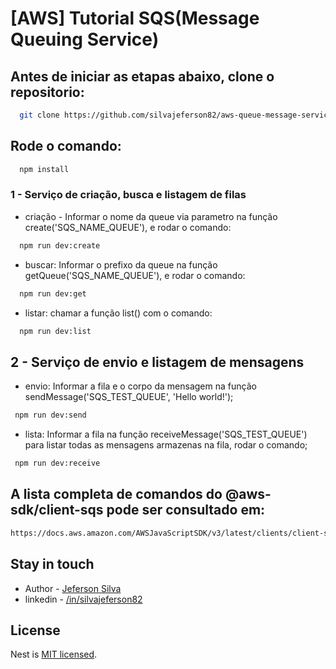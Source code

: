 # [AWS] Tutorial SQS(Message Queuing Service)

##  Antes de iniciar as etapas abaixo, clone o repositorio:
```bash
  git clone https://github.com/silvajeferson82/aws-queue-message-service.git
```
## Rode o comando:
```bash
  npm install
```

### 1 - Serviço de criação, busca e listagem de filas
  - criação - Informar o nome da queue via parametro na função create('SQS_NAME_QUEUE'), e rodar o comando:
  ```bash
    npm run dev:create
  ```
  - buscar: Informar o prefixo da queue na função getQueue('SQS_NAME_QUEUE'), e rodar o comando:
  ```bash
    npm run dev:get
  ```
  - listar: chamar a função list() com o comando:
  ```bash
    npm run dev:list
  ```

## 2 - Serviço de envio e listagem de mensagens
 - envio: Informar a fila e o corpo da mensagem na função sendMessage('SQS_TEST_QUEUE', 'Hello world!');
 ```bash
  npm run dev:send
```
 - lista: Informar a fila na função receiveMessage('SQS_TEST_QUEUE') para listar todas as mensagens armazenas na fila, rodar o comando;
 ```bash
  npm run dev:receive
 ```


 ## A lista completa de comandos do @aws-sdk/client-sqs pode ser consultado em:
 ```bash
 https://docs.aws.amazon.com/AWSJavaScriptSDK/v3/latest/clients/client-sqs/index.html
```
## Stay in touch

- Author - [Jeferson Silva](https://github.com/silvajeferson82)
- linkedin - [/in/silvajeferson82](https://www.linkedin.com/in/silvajeferson82/)

## License

Nest is [MIT licensed](LICENSE).
